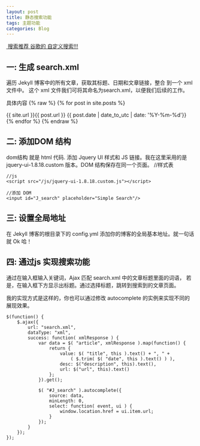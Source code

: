 ```yaml
---
layout: post
title: 静态搜索功能
tags: 主题功能
categories: Blog
---
```



[ 搜索推荐 谷歌的  自定义搜索!!!][1]
## 一: 生成 search.xml

遍历 Jekyll 博客中的所有文章，获取其标题、日期和文章链接，整合 到一个 xml 文件中。
这个 xml 文件我们可将其命名为search.xml，以便我们后续的工作。

具体内容
	{% raw %}
	<?xml version="1.0" encoding="UTF-8" ?>
	<articles>
	{% for post in site.posts %}
	<article>
	    <title>{{ post.title }}</title>
	    <url>{{ site.url }}{{ post.url }}</url>
	    <date>{{ post.date | date_to_utc | date: '%Y-%m-%d'}}</date>
	</article>
	{% endfor %}
	</articles>
	{% endraw %}


## 二: 添加DOM 结构

dom结构 就是 html 代码.
添加 Jquery UI 样式和 JS 链接。我在这里采用的是 jquery-ui-1.8.18.custom 版本。DOM 结构保存在同一个页面。
	//样式表
	<link rel="stylesheet" href="/css/jquery-ui-1.8.18.custom.css" type="text/css" />
	
	//js
	<script src="/js/jquery-ui-1.8.18.custom.js"></script>
	
	//添加 DOM
	<input id="J_search" placeholder="Simple Search"/>



## 三: 设置全局地址
在 Jekyll 博客的根目录下的 config.yml 添加你的博客的全局基本地址。就一句话就 Ok 哈！



## 四: 通过js 实现搜索功能
通过在输入框输入关键词，Ajax 匹配 search.xml 中的文章标题里面的词语， 若是，在输入框下方显示出标题。通过选择标题，跳转到搜索到的文章页面。

我的实现方式是这样的，你也可以通过修改 autocomplete 的实例来实现不同的展现效果。


	$(function() {
	    $.ajax({
	        url: "search.xml",
	        dataType: "xml",
	        success: function( xmlResponse ) {
	            var data = $( "article", xmlResponse ).map(function() {
	                return {
	                    value: $( "title", this ).text() + ", " +
	                        ( $.trim( $( "date", this ).text() ) ),
	                    desc: $("description", this).text(),
	                    url: $("url", this).text()
	                };
	            }).get();
	
	            $( "#J_search" ).autocomplete({
	                source: data,
	                minLength: 0,
	                select: function( event, ui ) {
	                    window.location.href = ui.item.url;
	                }
	            });
	        }
	    });
	});




[1]:	https://cse.google.com/cse/all